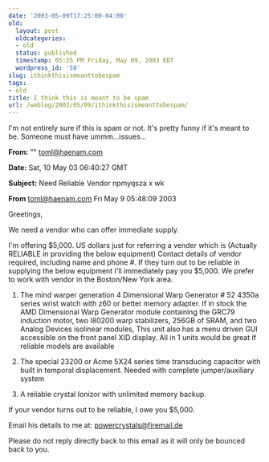 ```yaml
---
date: '2003-05-09T17:25:00-04:00'
old:
  layout: post
  oldcategories:
  - old
  status: published
  timestamp: 05:25 PM Friday, May 09, 2003 EDT
  wordpress_id: '58'
slug: ithinkthisismeanttobespam
tags:
- old
title: I think this is meant to be spam
url: /weblog/2003/05/09/ithinkthisismeanttobespam/
---
```


I'm not entirely sure if this is spam or not.  It's pretty funny if it's meant
to be.  Someone must have ummm...issues...

**From:** "" <toml@haenam.com>

**Date:** Sat, 10 May 03 06:40:27 GMT

**Subject:** Need Reliable Vendor npmyqsza x wk

**From** toml@haenam.com  Fri May  9 05:48:09 2003

Greetings,

We need a vendor who can offer immediate supply.

I'm offering $5,000. US dollars just for referring a vender which is (Actually RELIABLE in providing the below equipment) Contact details of vendor required, including name and phone #. If they turn out to be reliable in  supplying the below equipment I'll immediately pay you $5,000. We prefer to work with vendor in the Boston/New York area.

  1. The mind warper generation 4 Dimensional Warp Generator # 52 4350a
series wrist watch with z60 or better memory adapter. If in stock the
AMD Dimensional Warp Generator module containing the GRC79 induction
motor, two I80200 warp stabilizers, 256GB of SRAM, and two Analog
Devices isolinear modules, This unit also has a menu driven GUI
accessible on the front panel XID display. All in 1 units would be great
if reliable models are available

  2. The special 23200 or Acme 5X24 series time transducing capacitor with
built in temporal displacement. Needed with complete
jumper/auxiliary system

  3. A reliable crystal Ionizor with unlimited memory backup.

If your vendor turns out to be reliable, I owe you $5,000.

Email his details to me at: [powercrystals@firemail.de](mailto:powercrystals@firemail.de)

Please do not reply directly back to this email as it will only be bounced back to you.

